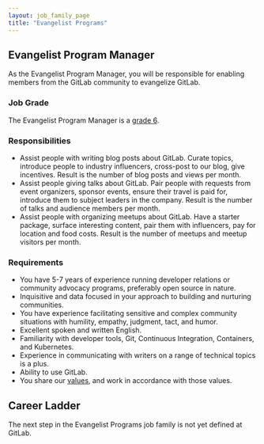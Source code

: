 ```yaml
---
layout: job_family_page
title: "Evangelist Programs"
---
```


## Evangelist Program Manager

As the Evangelist Program Manager, you will be responsible for enabling members from the GitLab community to evangelize GitLab.

### Job Grade

The Evangelist Program Manager is a [grade 6](/handbook/total-rewards/compensation/compensation-calculator/#gitlab-job-grades).

### Responsibilities

* Assist people with writing blog posts about GitLab. Curate topics, introduce people to industry influencers, cross-post to our blog, give incentives. Result is the number of blog posts and views per month.
* Assist people giving talks about GitLab. Pair people with requests from event organizers, sponsor events, ensure their travel is paid for, introduce them to subject leaders in the company. Result is the number of talks and audience members per month.
* Assist people with organizing meetups about GitLab. Have a starter package, surface interesting content, pair them with influencers, pay for location and food costs. Result is the number of meetups and meetup visitors per month.

### Requirements

* You have 5-7 years of experience running developer relations or community advocacy programs, preferably open source in nature.
* Inquisitive and data focused in your approach to building and nurturing communities.
* You have experience facilitating sensitive and complex community situations with humility, empathy, judgment, tact, and humor.
* Excellent spoken and written English.
* Familiarity with developer tools, Git, Continuous Integration, Containers, and Kubernetes.
* Experience in communicating with writers on a range of technical topics is a plus.
* Ability to use GitLab.
* You share our [values](/handbook/values/), and work in accordance with those values.

## Career Ladder

The next step in the Evangelist Programs job family is not yet defined at GitLab. 


